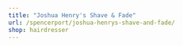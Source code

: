 ```yaml
---
title: "Joshua Henry's Shave & Fade"
url: /spencerport/joshua-henrys-shave-and-fade/
shop: hairdresser
---
```

